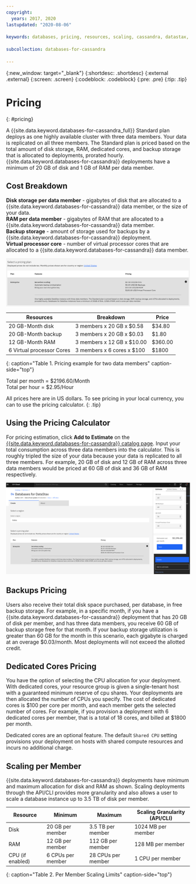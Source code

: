 ```yaml
---
copyright:
  years: 2017, 2020
lastupdated: "2020-08-06"

keywords: databases, pricing, resources, scaling, cassandra, datastax, dse

subcollection: databases-for-cassandra

---
```


{:new_window: target="_blank"}
{:shortdesc: .shortdesc}
{:external .external}
{:screen: .screen}
{:codeblock: .codeblock}
{:pre: .pre}
{:tip: .tip}


# Pricing
{: #pricing}

A {{site.data.keyword.databases-for-cassandra_full}} Standard plan deploys as one highly available cluster with three data members. Your data is replicated on all three members. The Standard plan is priced based on the total amount of disk storage, RAM, dedicated cores, and backup storage that is allocated to deployments, prorated hourly. {{site.data.keyword.databases-for-cassandra}} deployments have a minimum of 20 GB of disk and 1 GB of RAM per data member.

## Cost Breakdown

**Disk storage per data member** - gigabytes of disk that are allocated to a {{site.data.keyword.databases-for-cassandra}} data member, or the size of your data.  
**RAM per data member** - gigabytes of RAM that are allocated to a {{site.data.keyword.databases-for-cassandra}} data member.  
**Backup storage** - amount of storage used for backups by a {{site.data.keyword.databases-for-cassandra}} deployment.  
**Virtual processor core** - number of virtual processor cores that are allocated to a {{site.data.keyword.databases-for-cassandra}} data member.

![Standard pricing](images/standard-pricing.png)

Resources | Breakdown | Price
-------|-------|-------
20 GB-Month disk | 3 members x 20 GB x $0.58 | $34.80
20 GB-Month backup| 3 members x 20 GB x $0.03| $1.80
12 GB-Month RAM | 3 members x 12 GB x $10.00 | $360.00
6 Virtual processor Cores | 3 members x 6 cores x $100 | $1800
 
{: caption="Table 1. Pricing example for two data members" caption-side="top"}

Total per month = $2196.60/Month  
Total per hour = $2.95/Hour

All prices here are in US dollars. To see pricing in your local currency, you can to use the pricing calculator.
{: .tip}

## Using the Pricing Calculator

For pricing estimation, click **Add to Estimate** on the [{{site.data.keyword.databases-for-cassandra}} catalog page](https://cloud.ibm.com/catalog/databases-for-cassandra). Input your total consumption across three data members into the calculator. This is roughly tripled the size of your data because your data is replicated to all three members. For example, 20 GB of disk and 12 GB of RAM across three data members would be priced at 60 GB of disk and 36 GB of RAM respectively. 

![Pricing calculator estimation with 20 GB of disk and 12 GB of RAM, per member](images/pricing-estimate.png)

## Backups Pricing

Users also receive their total disk space purchased, per database, in free backup storage. For example, in a specific month, if you have a {{site.data.keyword.databases-for-cassandra}} deployment that has 20 GB of disk per member, and has three data members, you receive 60 GB of backup storage free for that month. If your backup storage utilization is greater than 60 GB for the month in this scenario, each gigabyte is charged at an overage $0.03/month. Most deployments will not exceed the allotted credit.

## Dedicated Cores Pricing

You have the option of selecting the CPU allocation for your deployment. With dedicated cores, your resource group is given a single-tenant host with a guaranteed minimum reserve of cpu shares. Your deployments are then allocated the number of CPUs you specify. The cost of dedicated cores is $100 per core per month, and each member gets the selected number of cores. For example, if you provision a deployment with 6 dedicated cores per member, that is a total of 18 cores, and billed at $1800 per month. 

Dedicated cores are an optional feature. The default `Shared CPU` setting provisions your deployment on hosts with shared compute resources and incurs no additional charge.

## Scaling per Member

{{site.data.keyword.databases-for-cassandra}} deployments have minimum and maximum allocation for disk and RAM as shown. Scaling deployments through the API/CLI provides more granularity and also allows a user to scale a database instance up to 3.5 TB of disk per member.

Resource | Minimum | Maximum | Scaling Granularity (API/CLI)
----------|-----|-----|-------
Disk | 20 GB per member | 3.5 TB per member | 1024 MB per member
RAM | 12 GB per member | 112 GB per member | 128 MB per member
CPU (if enabled) | 6 CPUs per member | 28 CPUs per member| 1 CPU per member
{: caption="Table 2. Per Member Scaling Limits" caption-side="top"}

